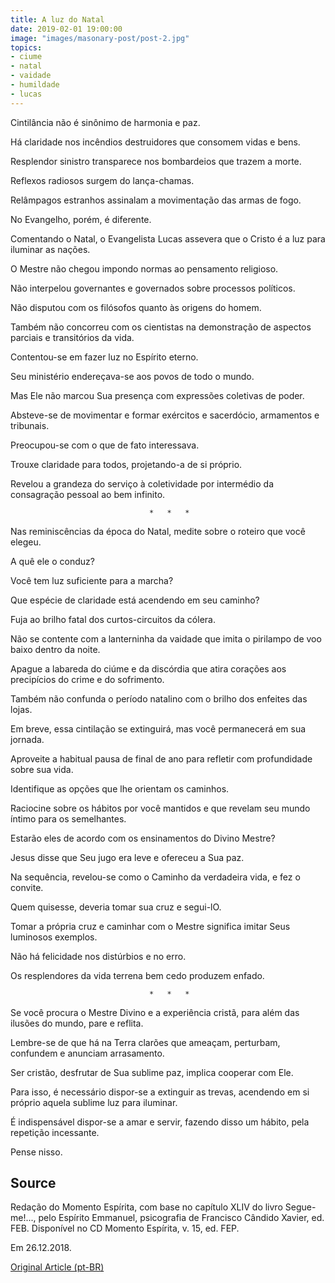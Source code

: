 ```yaml
---
title: A luz do Natal
date: 2019-02-01 19:00:00
image: "images/masonary-post/post-2.jpg"
topics: 
- ciume
- natal
- vaidade
- humildade
- lucas
---
```



Cintilância não é sinônimo de harmonia e paz.

Há claridade nos incêndios destruidores que consomem vidas e bens.

Resplendor sinistro transparece nos bombardeios que trazem a morte.

Reflexos radiosos surgem do lança-chamas.

Relâmpagos estranhos assinalam a movimentação das armas de fogo.

No Evangelho, porém, é diferente.

Comentando o Natal, o Evangelista Lucas assevera que o Cristo é a luz para
iluminar as nações.

O Mestre não chegou impondo normas ao pensamento religioso.

Não interpelou governantes e governados sobre processos políticos.

Não disputou com os filósofos quanto às origens do homem.

Também não concorreu com os cientistas na demonstração de aspectos parciais e
transitórios da vida.

Contentou-se em fazer luz no Espírito eterno.

Seu ministério endereçava-se aos povos de todo o mundo.

Mas Ele não marcou Sua presença com expressões coletivas de poder.

Absteve-se de movimentar e formar exércitos e sacerdócio, armamentos e
tribunais.

Preocupou-se com o que de fato interessava.

Trouxe claridade para todos, projetando-a de si próprio.

Revelou a grandeza do serviço à coletividade por intermédio da consagração
pessoal ao bem infinito.

                                   *   *   *

Nas reminiscências da época do Natal, medite sobre o roteiro que você elegeu.

A quê ele o conduz?

Você tem luz suficiente para a marcha?

Que espécie de claridade está acendendo em seu caminho?

Fuja ao brilho fatal dos curtos-circuitos da cólera.

Não se contente com a lanterninha da vaidade que imita o pirilampo de voo baixo
dentro da noite.

Apague a labareda do ciúme e da discórdia que atira corações aos precipícios do
crime e do sofrimento.

Também não confunda o período natalino com o brilho dos enfeites das lojas.

Em breve, essa cintilação se extinguirá, mas você permanecerá em sua jornada.

Aproveite a habitual pausa de final de ano para refletir com profundidade sobre
sua vida.

Identifique as opções que lhe orientam os caminhos.

Raciocine sobre os hábitos por você mantidos e que revelam seu mundo íntimo
para os semelhantes.

Estarão eles de acordo com os ensinamentos do Divino Mestre?

Jesus disse que Seu jugo era leve e ofereceu a Sua paz.

Na sequência, revelou-se como o Caminho da verdadeira vida, e fez o convite.

Quem quisesse, deveria tomar sua cruz e segui-lO.

Tomar a própria cruz e caminhar com o Mestre significa imitar Seus luminosos
exemplos.

Não há felicidade nos distúrbios e no erro.

Os resplendores da vida terrena bem cedo produzem enfado.

                                   *   *   *

Se você procura o Mestre Divino e a experiência cristã, para além das ilusões
do mundo, pare e reflita.

Lembre-se de que há na Terra clarões que ameaçam, perturbam, confundem e
anunciam arrasamento.

Ser cristão, desfrutar de Sua sublime paz, implica cooperar com Ele.

Para isso, é necessário dispor-se a extinguir as trevas, acendendo em si
próprio aquela sublime luz para iluminar.

É indispensável dispor-se a amar e servir, fazendo disso um hábito, pela
repetição incessante.

Pense nisso.

## Source
Redação do Momento Espírita, com base no capítulo XLIV
do livro Segue-me!..., pelo Espírito Emmanuel, psicografia
de Francisco Cândido Xavier, ed. FEB.
Disponível no CD Momento Espírita, v. 15, ed. FEP.

Em 26.12.2018.

[Original Article (pt-BR)](http://momento.com.br/pt/ler_texto.php?id=5623)

